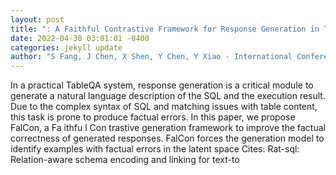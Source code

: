 ```yaml
--- 
layout: post 
title: ": A Faithful Contrastive Framework for Response Generation in TableQA Systems" 
date: 2022-04-30 03:01:01 -0400 
categories: jekyll update 
author: "S Fang, J Chen, X Shen, Y Chen, Y Xiao - International Conference on Database , 2022" 
--- 
```

In a practical TableQA system, response generation is a critical module to generate a natural language description of the SQL and the execution result. Due to the complex syntax of SQL and matching issues with table content, this task is prone to produce factual errors. In this paper, we propose FalCon, a Fa ithfu l Con trastive generation framework to improve the factual correctness of generated responses. FalCon forces the generation model to identify examples with factual errors in the latent space Cites: Rat-sql: Relation-aware schema encoding and linking for text-to